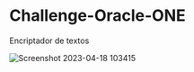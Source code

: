# Challenge-Oracle-ONE
Encriptador de textos

![Screenshot 2023-04-18 103415](https://user-images.githubusercontent.com/49413065/232858338-6f63c8b6-6f1c-45a3-b309-66fd3161864c.png)
